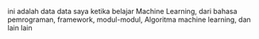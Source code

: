 ini adalah data data saya ketika belajar Machine Learning, dari bahasa pemrograman, framework, modul-modul, Algoritma machine learning, dan lain lain
